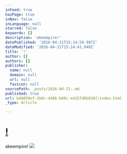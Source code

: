 ```yaml
---
inFeed: true
hasPage: true
inNav: false
inLanguage: null
starred: false
keywords: []
description: 'akeempire!'
datePublished: '2016-04-21T15:14:59.997Z'
dateModified: '2016-04-21T15:14:41.948Z'
title: '!'
author: []
authors: []
publisher:
  name: null
  domain: null
  url: null
  favicon: null
sourcePath: _posts/2016-04-21-.md
published: true
url: b48059ef-1b6c-4d8b-b88c-e415fd8b638f/index.html
_type: Article

---
```

# [!][0]

akeempire!
![](https://the-grid-user-content.s3-us-west-2.amazonaws.com/f360cef2-7732-4cbc-b9ca-6b035f9195f6.jpg)

[0]: null